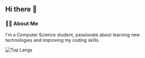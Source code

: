 ## Hi there 👋

<!--
**YourUsername/YourUsername** is a ✨ _special_ ✨ repository because its `README.md` (this file) appears on your GitHub profile.

Here are some ideas to get you started:

- 🔭 I’m currently working on ...
- 🌱 I’m currently learning ...
- 👯 I’m looking to collaborate on ...
- 🤔 I’m looking for help with ...
- 💬 Ask me about ...
- 📫 How to reach me: ...
- 😄 Pronouns: ...
- ⚡ Fun fact: ...
-->

### 👩‍💻 About Me  
I'm a Computer Science student, passionate about learning new technologies and improving my coding skills. 

![Top Langs](https://github-readme-stats.vercel.app/api/top-langs/?username=mirkojr&layout=compact&theme=radical)


